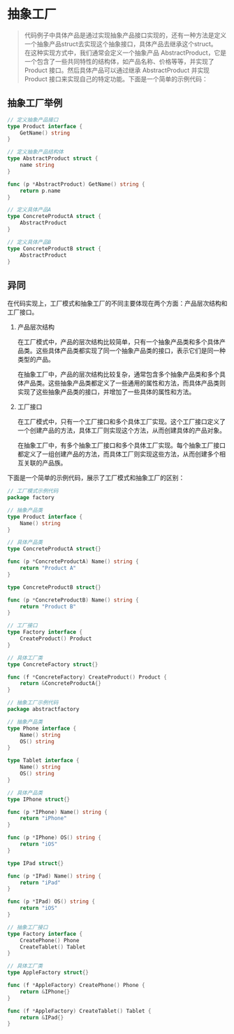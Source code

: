 # 抽象工厂
> 代码例子中具体产品是通过实现抽象产品接口实现的，还有一种方法是定义一个抽象产品struct去实现这个抽象接口，具体产品去继承这个struct。  
> 在这种实现方式中，我们通常会定义一个抽象产品 AbstractProduct，它是一个包含了一些共同特性的结构体，如产品名称、价格等等，并实现了 Product 接口。然后具体产品可以通过继承 AbstractProduct 并实现 Product 接口来实现自己的特定功能。下面是一个简单的示例代码： 
## 抽象工厂举例
```go
// 定义抽象产品接口
type Product interface {
    GetName() string
}

// 定义抽象产品结构体
type AbstractProduct struct {
    name string
}

func (p *AbstractProduct) GetName() string {
    return p.name
}

// 定义具体产品A
type ConcreteProductA struct {
    AbstractProduct
}

// 定义具体产品B
type ConcreteProductB struct {
    AbstractProduct
}

```

## 异同
在代码实现上，工厂模式和抽象工厂的不同主要体现在两个方面：产品层次结构和工厂接口。

1. 产品层次结构  

    在工厂模式中，产品的层次结构比较简单，只有一个抽象产品类和多个具体产品类。这些具体产品类都实现了同一个抽象产品类的接口，表示它们是同一种类型的产品。  

    在抽象工厂中，产品的层次结构比较复杂，通常包含多个抽象产品类和多个具体产品类。这些抽象产品类都定义了一些通用的属性和方法，而具体产品类则实现了这些抽象产品类的接口，并增加了一些具体的属性和方法。

2. 工厂接口  

    在工厂模式中，只有一个工厂接口和多个具体工厂实现。这个工厂接口定义了一个创建产品的方法，具体工厂则实现这个方法，从而创建具体的产品对象。

    在抽象工厂中，有多个抽象工厂接口和多个具体工厂实现。每个抽象工厂接口都定义了一组创建产品的方法，而具体工厂则实现这些方法，从而创建多个相互关联的产品族。

下面是一个简单的示例代码，展示了工厂模式和抽象工厂的区别：
```go
// 工厂模式示例代码
package factory

// 抽象产品类
type Product interface {
    Name() string
}

// 具体产品类
type ConcreteProductA struct{}

func (p *ConcreteProductA) Name() string {
    return "Product A"
}

type ConcreteProductB struct{}

func (p *ConcreteProductB) Name() string {
    return "Product B"
}

// 工厂接口
type Factory interface {
    CreateProduct() Product
}

// 具体工厂类
type ConcreteFactory struct{}

func (f *ConcreteFactory) CreateProduct() Product {
    return &ConcreteProductA{}
}

// 抽象工厂示例代码
package abstractfactory

// 抽象产品类
type Phone interface {
    Name() string
    OS() string
}

type Tablet interface {
    Name() string
    OS() string
}

// 具体产品类
type IPhone struct{}

func (p *IPhone) Name() string {
    return "iPhone"
}

func (p *IPhone) OS() string {
    return "iOS"
}

type IPad struct{}

func (p *IPad) Name() string {
    return "iPad"
}

func (p *IPad) OS() string {
    return "iOS"
}

// 抽象工厂接口
type Factory interface {
    CreatePhone() Phone
    CreateTablet() Tablet
}

// 具体工厂类
type AppleFactory struct{}

func (f *AppleFactory) CreatePhone() Phone {
    return &IPhone{}
}

func (f *AppleFactory) CreateTablet() Tablet {
    return &IPad{}
}
```